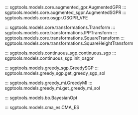 ::: sgptools.models.core.augmented_gpr.AugmentedGPR
::: sgptools.models.core.augmented_sgpr.AugmentedSGPR
::: sgptools.models.core.osgpr.OSGPR_VFE 

::: sgptools.models.core.transformations.Transform 
::: sgptools.models.core.transformations.IPPTransform
::: sgptools.models.core.transformations.SquareTransform
::: sgptools.models.core.transformations.SquareHeightTransform

::: sgptools.models.continuous_sgp.continuous_sgp
::: sgptools.models.continuous_sgp.init_osgpr

::: sgptools.models.greedy_sgp.GreedySGP
::: sgptools.models.greedy_sgp.get_greedy_sgp_sol

::: sgptools.models.greedy_mi.GreedyMI
::: sgptools.models.greedy_mi.get_greedy_mi_sol

::: sgptools.models.bo.BayesianOpt

::: sgptools.models.cma_es.CMA_ES
